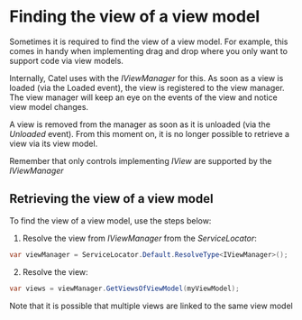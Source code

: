 # Finding the view of a view model

Sometimes it is required to find the view of a view model. For example, this comes in handy when implementing drag and drop where you only want to support code via view models.

Internally, Catel uses with the *IViewManager* for this. As soon as a view is loaded (via the Loaded event), the view is registered to the view manager. The view manager will keep an eye on the events of the view and notice view model changes.

A view is removed from the manager as soon as it is unloaded (via the *Unloaded* event). From this moment on, it is no longer possible to retrieve a view via its view model.

Remember that only controls implementing *IView* are supported by the *IViewManager*

## Retrieving the view of a view model

To find the view of a view model, use the steps below:

1) Resolve the view from *IViewManager* from the *ServiceLocator*:

``` {.java data-syntaxhighlighter-params="brush: java; gutter: false; theme: Confluence" data-theme="Confluence" style="brush: java; gutter: false; theme: Confluence"}
var viewManager = ServiceLocator.Default.ResolveType<IViewManager>();
```

2) Resolve the view:

``` {.java data-syntaxhighlighter-params="brush: java; gutter: false; theme: Confluence" data-theme="Confluence" style="brush: java; gutter: false; theme: Confluence"}
var views = viewManager.GetViewsOfViewModel(myViewModel);
```

Note that it is possible that multiple views are linked to the same view model

